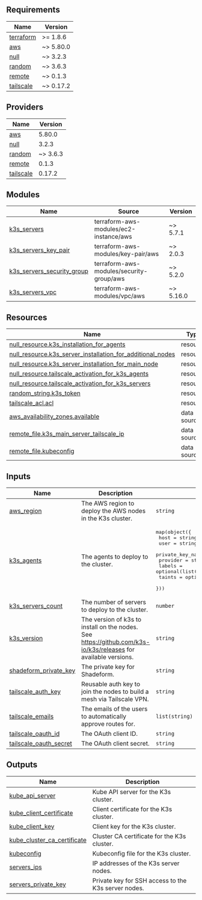 <!-- BEGIN_TF_DOCS -->
## Requirements

| Name | Version |
|------|---------|
| <a name="requirement_terraform"></a> [terraform](#requirement\_terraform) | >= 1.8.6 |
| <a name="requirement_aws"></a> [aws](#requirement\_aws) | ~> 5.80.0 |
| <a name="requirement_null"></a> [null](#requirement\_null) | ~> 3.2.3 |
| <a name="requirement_random"></a> [random](#requirement\_random) | ~> 3.6.3 |
| <a name="requirement_remote"></a> [remote](#requirement\_remote) | ~> 0.1.3 |
| <a name="requirement_tailscale"></a> [tailscale](#requirement\_tailscale) | ~> 0.17.2 |

## Providers

| Name | Version |
|------|---------|
| <a name="provider_aws"></a> [aws](#provider\_aws) | 5.80.0 |
| <a name="provider_null"></a> [null](#provider\_null) | 3.2.3 |
| <a name="provider_random"></a> [random](#provider\_random) | ~> 3.6.3 |
| <a name="provider_remote"></a> [remote](#provider\_remote) | 0.1.3 |
| <a name="provider_tailscale"></a> [tailscale](#provider\_tailscale) | 0.17.2 |

## Modules

| Name | Source | Version |
|------|--------|---------|
| <a name="module_k3s_servers"></a> [k3s\_servers](#module\_k3s\_servers) | terraform-aws-modules/ec2-instance/aws | ~> 5.7.1 |
| <a name="module_k3s_servers_key_pair"></a> [k3s\_servers\_key\_pair](#module\_k3s\_servers\_key\_pair) | terraform-aws-modules/key-pair/aws | ~> 2.0.3 |
| <a name="module_k3s_servers_security_group"></a> [k3s\_servers\_security\_group](#module\_k3s\_servers\_security\_group) | terraform-aws-modules/security-group/aws | ~> 5.2.0 |
| <a name="module_k3s_servers_vpc"></a> [k3s\_servers\_vpc](#module\_k3s\_servers\_vpc) | terraform-aws-modules/vpc/aws | ~> 5.16.0 |

## Resources

| Name | Type |
|------|------|
| [null_resource.k3s_installation_for_agents](https://registry.terraform.io/providers/hashicorp/null/latest/docs/resources/resource) | resource |
| [null_resource.k3s_server_installation_for_additional_nodes](https://registry.terraform.io/providers/hashicorp/null/latest/docs/resources/resource) | resource |
| [null_resource.k3s_server_installation_for_main_node](https://registry.terraform.io/providers/hashicorp/null/latest/docs/resources/resource) | resource |
| [null_resource.tailscale_activation_for_k3s_agents](https://registry.terraform.io/providers/hashicorp/null/latest/docs/resources/resource) | resource |
| [null_resource.tailscale_activation_for_k3s_servers](https://registry.terraform.io/providers/hashicorp/null/latest/docs/resources/resource) | resource |
| [random_string.k3s_token](https://registry.terraform.io/providers/hashicorp/random/latest/docs/resources/string) | resource |
| [tailscale_acl.acl](https://registry.terraform.io/providers/tailscale/tailscale/latest/docs/resources/acl) | resource |
| [aws_availability_zones.available](https://registry.terraform.io/providers/hashicorp/aws/latest/docs/data-sources/availability_zones) | data source |
| [remote_file.k3s_main_server_tailscale_ip](https://registry.terraform.io/providers/tenstad/remote/latest/docs/data-sources/file) | data source |
| [remote_file.kubeconfig](https://registry.terraform.io/providers/tenstad/remote/latest/docs/data-sources/file) | data source |

## Inputs

| Name | Description | Type | Default | Required |
|------|-------------|------|---------|:--------:|
| <a name="input_aws_region"></a> [aws\_region](#input\_aws\_region) | The AWS region to deploy the AWS nodes in the K3s cluster. | `string` | `"us-east-1"` | no |
| <a name="input_k3s_agents"></a> [k3s\_agents](#input\_k3s\_agents) | The agents to deploy to the cluster. | <pre>map(object({<br/>    host             = string<br/>    user             = string<br/>    private_key_name = string<br/>    provider         = string<br/>    labels           = optional(list(string), [])<br/>    taints           = optional(list(string), [])<br/>  }))</pre> | `{}` | no |
| <a name="input_k3s_servers_count"></a> [k3s\_servers\_count](#input\_k3s\_servers\_count) | The number of servers to deploy to the cluster. | `number` | `1` | no |
| <a name="input_k3s_version"></a> [k3s\_version](#input\_k3s\_version) | The version of k3s to install on the nodes. See https://github.com/k3s-io/k3s/releases for available versions. | `string` | n/a | yes |
| <a name="input_shadeform_private_key"></a> [shadeform\_private\_key](#input\_shadeform\_private\_key) | The private key for Shadeform. | `string` | n/a | yes |
| <a name="input_tailscale_auth_key"></a> [tailscale\_auth\_key](#input\_tailscale\_auth\_key) | Reusable auth key to join the nodes to build a mesh via Tailscale VPN. | `string` | n/a | yes |
| <a name="input_tailscale_emails"></a> [tailscale\_emails](#input\_tailscale\_emails) | The emails of the users to automatically approve routes for. | `list(string)` | n/a | yes |
| <a name="input_tailscale_oauth_id"></a> [tailscale\_oauth\_id](#input\_tailscale\_oauth\_id) | The OAuth client ID. | `string` | n/a | yes |
| <a name="input_tailscale_oauth_secret"></a> [tailscale\_oauth\_secret](#input\_tailscale\_oauth\_secret) | The OAuth client secret. | `string` | n/a | yes |

## Outputs

| Name | Description |
|------|-------------|
| <a name="output_kube_api_server"></a> [kube\_api\_server](#output\_kube\_api\_server) | Kube API server for the K3s cluster. |
| <a name="output_kube_client_certificate"></a> [kube\_client\_certificate](#output\_kube\_client\_certificate) | Client certificate for the K3s cluster. |
| <a name="output_kube_client_key"></a> [kube\_client\_key](#output\_kube\_client\_key) | Client key for the K3s cluster. |
| <a name="output_kube_cluster_ca_certificate"></a> [kube\_cluster\_ca\_certificate](#output\_kube\_cluster\_ca\_certificate) | Cluster CA certificate for the K3s cluster. |
| <a name="output_kubeconfig"></a> [kubeconfig](#output\_kubeconfig) | Kubeconfig file for the K3s cluster. |
| <a name="output_servers_ips"></a> [servers\_ips](#output\_servers\_ips) | IP addresses of the K3s server nodes. |
| <a name="output_servers_private_key"></a> [servers\_private\_key](#output\_servers\_private\_key) | Private key for SSH access to the K3s server nodes. |
<!-- END_TF_DOCS -->